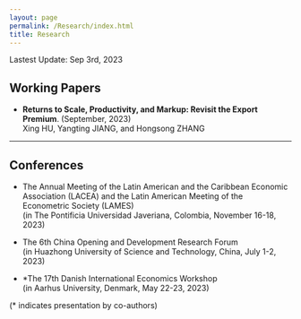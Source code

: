 ```yaml
---
layout: page
permalink: /Research/index.html
title: Research
---
```


Lastest Update: Sep 3rd, 2023&nbsp;

## Working Papers

- **Returns to Scale, Productivity, and Markup: Revisit the Export Premium**. (September, 2023)<br>Xing HU, Yangting JIANG, and Hongsong ZHANG<br>

---

## Conferences

- The Annual Meeting of the Latin American and the Caribbean Economic Association (LACEA) and the Latin American Meeting of the Econometric Society (LAMES)<br>(in The Pontificia Universidad Javeriana, Colombia, November 16-18, 2023)<br>

- The 6th China Opening and Development Research Forum<br>(in Huazhong University of Science and Technology, China, July 1-2, 2023)<br>

- *The 17th Danish International Economics Workshop<br>(in Aarhus University, Denmark, May 22-23, 2023)<br>

(* indicates presentation by co-authors)<br>
  <br>

